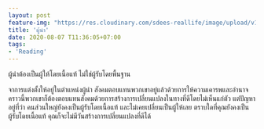 ```yaml
---
layout: post
feature-img: "https://res.cloudinary.com/sdees-reallife/image/upload/v1555658919/sample_feature_img.png"
title: 'ผู้นำ'
date: 2020-08-07 T11:36:05+07:00
tags:
- 'Reading'
---
```

ผู้นำต้องเป็นผู้ให้โดยเนื้อแท้ ไม่ใช่ผู้รับโดยพื้นฐาน

<i class="fa fa-child" style="color:plum"></i>

จาการแต่งตั้งให้อยู่ในตำแหน่งผู้นำ สังคมตอบแทนพวกเขาอยู่แล้วด้วยการให้ความเคารพและอำนาจ คราวนี้พวกเขาก็ต้องตอบแทนสังคมด้วยการสร้างการเปลี่ยนแปลงในทางที่ดีโดยไม่เห็นแก่ตัว แต่ปัญหาอยู่ที่ว่า คนส่วนใหญ่ยังคงเป็นผู้รับโดยเนื้อแท้ และไม่เคยเปลี่ยนเป็นผู้ให้เลย ตราบใดที่คุณยังคงเป็นผู้รับโดยเนื้อแท้ คุณก็จะไม่มีวันสร้างการเปลี่ยนแปลงที่ดีได้
